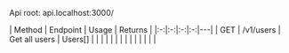 Api root: api.localhost:3000/

| Method | Endpoint | Usage  | Returns |
|:-:|:-:|:-:|:-:|---|
| GET  | /v1/users  |  Get all users  | Users[]  |   |
|   |   |   |   |   |
|   |   |   |   |   |